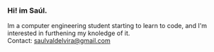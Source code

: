 ### Hi! im Saúl.

Im a computer engineering student starting to learn to code, and I'm interested in furthening my knoledge of it. <br>
Contact: saulvaldelvira@gmail.com

